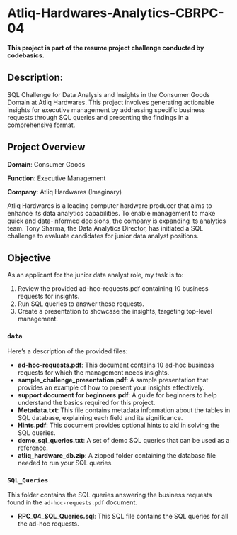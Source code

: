 # Atliq-Hardwares-Analytics-CBRPC-04

**This project is part of the resume project challenge conducted by codebasics.**

## Description:
SQL Challenge for Data Analysis and Insights in the Consumer Goods Domain at Atliq Hardwares. This project involves generating actionable insights for executive management by addressing specific business requests through SQL queries and presenting the findings in a comprehensive format.

## Project Overview
**Domain**: Consumer Goods

**Function**: Executive Management

**Company**: Atliq Hardwares (Imaginary)


Atliq Hardwares is a leading computer hardware producer that aims to enhance its data analytics capabilities. To enable management to make quick and data-informed decisions, the company is expanding its analytics team. Tony Sharma, the Data Analytics Director, has initiated a SQL challenge to evaluate candidates for junior data analyst positions.

## Objective
As an applicant for the junior data analyst role, my task is to:

1. Review the provided ad-hoc-requests.pdf containing 10 business requests for insights.
2. Run SQL queries to answer these requests.
3. Create a presentation to showcase the insights, targeting top-level management.



### `data`

Here’s a description of the provided files:

- **ad-hoc-requests.pdf**: This document contains 10 ad-hoc business requests for which the management needs insights.
- **sample_challenge_presentation.pdf**: A sample presentation that provides an example of how to present your insights effectively.
- **support document for beginners.pdf**: A guide for beginners to help understand the basics required for this project.
- **Metadata.txt**: This file contains metadata information about the tables in SQL database, explaining each field and its significance.
- **Hints.pdf**: This document provides optional hints to aid in solving the SQL queries.
- **demo_sql_queries.txt**: A set of demo SQL queries that can be used as a reference.
- **atliq_hardware_db.zip**: A zipped folder containing the database file needed to run your SQL queries.

### `SQL_Queries`

This folder contains the SQL queries answering the business requests found in the `ad-hoc-requests.pdf` document.

- **RPC_04_SQL_Queries.sql**: This SQL file contains the SQL queries for all the ad-hoc requests.
